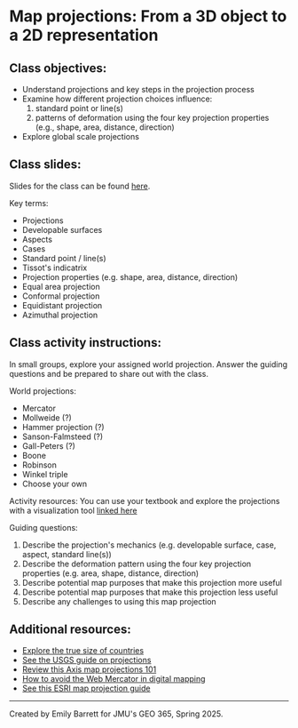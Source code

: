 # Map projections: From a 3D object to a 2D representation 

## Class objectives: 
* Understand projections and key steps in the projection process 
* Examine how different projection choices influence: 
    1) standard point or line(s)
    2) patterns of deformation using the four key projection properties (e.g., shape, area, distance, direction)
* Explore global scale projections 

## Class slides: 

Slides for the class can be found [here](https://www.canva.com/design/DAGdg_oCxs8/dE5sQG5Z1y-ZKctVgO9qwA/view?utm_content=DAGdg_oCxs8&utm_campaign=designshare&utm_medium=link2&utm_source=uniquelinks&utlId=h05c43d3aa5
).

Key terms: 
* Projections 
* Developable surfaces 
* Aspects 
* Cases 
* Standard point / line(s) 
* Tissot's indicatrix
* Projection properties (e.g. shape, area, distance, direction)
* Equal area projection 
* Conformal projection 
* Equidistant projection 
* Azimuthal projection 

## Class activity instructions: 

In small groups, explore your assigned world projection. Answer the guiding questions and be prepared to share out with the class. 

World projections: 
* Mercator 
* Mollweide (?) 
* Hammer projection (?)
* Sanson-Falmsteed (?)
* Gall-Peters (?)
* Boone 
* Robinson 
* Winkel triple 
* Choose your own 

Activity resources: You can use your textbook and explore the projections with a visualization tool [linked here](https://observablehq.com/@floledermann/projection-playground)

Guiding questions: 
1) Describe the projection's mechanics (e.g. developable surface, case, aspect, standard line(s)) 
2) Describe the deformation pattern using the four key projection properties (e.g. area, shape, distance, direction)
3) Describe potential map purposes that make this projection more useful
4) Describe potential map purposes that make this projection less useful 
5) Describe any challenges to using this map projection 

## Additional resources: 
* [Explore the true size of countries](https://www.thetruesize.com/#?borders=1~!MTcwMDI1ODQ.NzMwMDAx*MzYwMDAwMDA(MA~!CONTIGUOUS_US*Nzg1NTI5OA.MzIyODUzMTY(MTc1)MA~!IN*NTI2NDA1MQ.Nzg2MzQyMQ)MQ~!CN*MTA1MjIwMDY.NzIwNTM3Mw(MjI1)Mg)
* [See the USGS guide on projections](https://pubs.usgs.gov/gip/70047422/report.pdf)
* [Review this Axis map projections 101](https://www.axismaps.com/guide/map-projections)
* [How to avoid the Web Mercator in digital mapping](https://learn.arcgis.com/en/projects/make-a-web-map-without-web-mercator/)
* [See this ESRI map projection guide](http://downloads2.esri.com/support/documentation/ao_/710Understanding_Map_Projections.pdf)
________________________________ 
Created by Emily Barrett for JMU's GEO 365, Spring 2025. 

